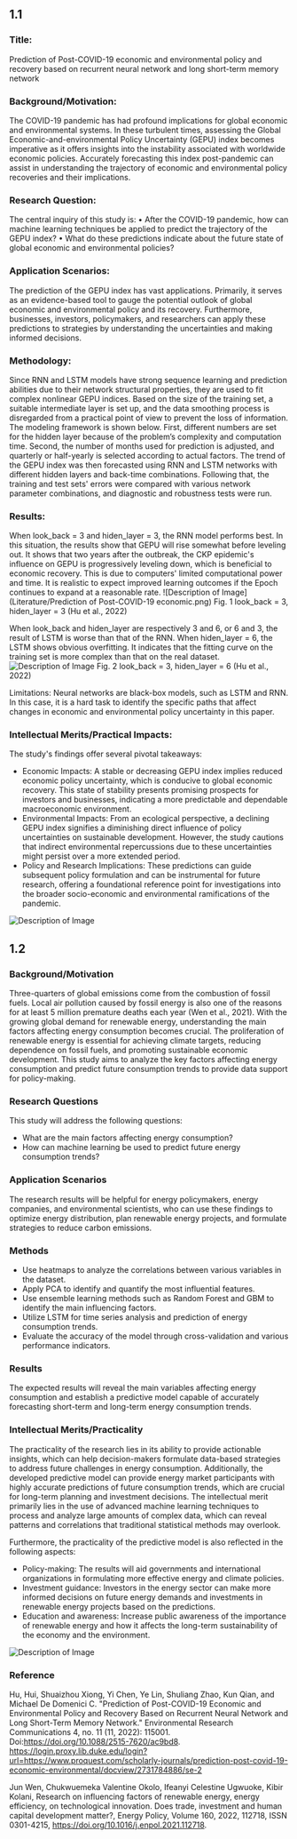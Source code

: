 ## 1.1
### Title: 
Prediction of Post-COVID-19 economic and environmental policy and recovery based on recurrent neural network and long short-term memory network 

### Background/Motivation:
The COVID-19 pandemic has had profound implications for global economic and environmental systems. In these turbulent times, assessing the Global Economic-and-environmental Policy Uncertainty (GEPU) index becomes imperative as it offers insights into the instability associated with worldwide economic policies. Accurately forecasting this index post-pandemic can assist in understanding the trajectory of economic and environmental policy recoveries and their implications.

### Research Question:
The central inquiry of this study is: 
•	After the COVID-19 pandemic, how can machine learning techniques be applied to predict the trajectory of the GEPU index?
•	What do these predictions indicate about the future state of global economic and environmental policies?

### Application Scenarios:
The prediction of the GEPU index has vast applications. Primarily, it serves as an evidence-based tool to gauge the potential outlook of global economic and environmental policy and its recovery. Furthermore, businesses, investors, policymakers, and researchers can apply these predictions to strategies by understanding the uncertainties and making informed decisions.

### Methodology:
Since RNN and LSTM models have strong sequence learning and prediction abilities due to their network structural properties, they are used to fit complex nonlinear GEPU indices. Based on the size of the training set, a suitable intermediate layer is set up, and the data smoothing process is disregarded from a practical point of view to prevent the loss of information. The modeling framework is shown below. First, different numbers are set for the hidden layer because of the problem’s complexity and computation time. Second, the number of months used for prediction is adjusted, and quarterly or half-yearly is selected according to actual factors. The trend of the GEPU index was then forecasted using RNN and LSTM networks with different hidden layers and back-time combinations. Following that, the training and test sets' errors were compared with various network parameter combinations, and diagnostic and robustness tests were run.

### Results:
When look_back = 3 and hiden_layer = 3, the RNN model performs best. In this situation, the results show that GEPU will rise somewhat before leveling out. It shows that two years after the outbreak, the CKP epidemic's influence on GEPU is progressively leveling down, which is beneficial to economic recovery. This is due to computers' limited computational power and time. It is realistic to expect improved learning outcomes if the Epoch continues to expand at a reasonable rate. 
![Description of Image](Literature/Prediction of Post-COVID-19 economic.png)
Fig. 1 look_back = 3, hiden_layer = 3 (Hu et al., 2022)

When look_back and hiden_layer  are respectively 3 and 6, or 6 and 3, the result of LSTM is worse than that of the RNN. When hiden_layer = 6, the LSTM shows obvious overfitting. It indicates that the fitting curve on the training set is more complex than that on the real dataset. 
![Description of Image](figs/YimingYuan1.png)
Fig. 2 look_back = 3, hiden_layer = 6 (Hu et al., 2022)

Limitations: Neural networks are black-box models, such as LSTM and RNN. In this case, it is a hard task to identify the specific paths that affect changes in economic and environmental policy uncertainty in this paper. 

### Intellectual Merits/Practical Impacts:
The study's findings offer several pivotal takeaways:
- Economic Impacts: A stable or decreasing GEPU index implies reduced economic policy uncertainty, which is conducive to global economic recovery. This state of stability presents promising prospects for investors and businesses, indicating a more predictable and dependable macroeconomic environment.
- Environmental Impacts: From an ecological perspective, a declining GEPU index signifies a diminishing direct influence of policy uncertainties on sustainable development. However, the study cautions that indirect environmental repercussions due to these uncertainties might persist over a more extended period.
- Policy and Research Implications: These predictions can guide subsequent policy formulation and can be instrumental for future research, offering a foundational reference point for investigations into the broader socio-economic and environmental ramifications of the pandemic.

![Description of Image](figs/YimingYuan1.png)

## 1.2

### Background/Motivation

Three-quarters of global emissions come from the combustion of fossil fuels. Local air pollution caused by fossil energy is also one of the reasons for at least 5 million premature deaths each year (Wen et al., 2021). With the growing global demand for renewable energy, understanding the main factors affecting energy consumption becomes crucial. The proliferation of renewable energy is essential for achieving climate targets, reducing dependence on fossil fuels, and promoting sustainable economic development. This study aims to analyze the key factors affecting energy consumption and predict future consumption trends to provide data support for policy-making.

### Research Questions

This study will address the following questions:
- What are the main factors affecting energy consumption?
- How can machine learning be used to predict future energy consumption trends?

### Application Scenarios

The research results will be helpful for energy policymakers, energy companies, and environmental scientists, who can use these findings to optimize energy distribution, plan renewable energy projects, and formulate strategies to reduce carbon emissions.

### Methods

- Use heatmaps to analyze the correlations between various variables in the dataset.
- Apply PCA to identify and quantify the most influential features.
- Use ensemble learning methods such as Random Forest and GBM to identify the main influencing factors.
- Utilize LSTM for time series analysis and prediction of energy consumption trends.
- Evaluate the accuracy of the model through cross-validation and various performance indicators.

### Results

The expected results will reveal the main variables affecting energy consumption and establish a predictive model capable of accurately forecasting short-term and long-term energy consumption trends.

### Intellectual Merits/Practicality

The practicality of the research lies in its ability to provide actionable insights, which can help decision-makers formulate data-based strategies to address future challenges in energy consumption. Additionally, the developed predictive model can provide energy market participants with highly accurate predictions of future consumption trends, which are crucial for long-term planning and investment decisions. The intellectual merit primarily lies in the use of advanced machine learning techniques to process and analyze large amounts of complex data, which can reveal patterns and correlations that traditional statistical methods may overlook.

Furthermore, the practicality of the predictive model is also reflected in the following aspects:

- Policy-making: The results will aid governments and international organizations in formulating more effective energy and climate policies.
- Investment guidance: Investors in the energy sector can make more informed decisions on future energy demands and investments in renewable energy projects based on the predictions.
- Education and awareness: Increase public awareness of the importance of renewable energy and how it affects the long-term sustainability of the economy and the environment.

![Description of Image](figs/YimingYuan1.png)

### Reference
Hu, Hui, Shuaizhou Xiong, Yi Chen, Ye Lin, Shuliang Zhao, Kun Qian, and Michael De Domenici C. "Prediction of Post-COVID-19 Economic and Environmental Policy and Recovery Based on Recurrent Neural Network and Long Short-Term Memory Network." Environmental Research Communications 4, no. 11 (11, 2022): 115001. Doi:https://doi.org/10.1088/2515-7620/ac9bd8. https://login.proxy.lib.duke.edu/login?url=https://www.proquest.com/scholarly-journals/prediction-post-covid-19-economic-environmental/docview/2731784886/se-2

Jun Wen, Chukwuemeka Valentine Okolo, Ifeanyi Celestine Ugwuoke, Kibir Kolani,
Research on influencing factors of renewable energy, energy efficiency, on technological innovation. Does trade, investment and human capital development matter?,
Energy Policy, Volume 160, 2022, 112718, ISSN 0301-4215, https://doi.org/10.1016/j.enpol.2021.112718. 


